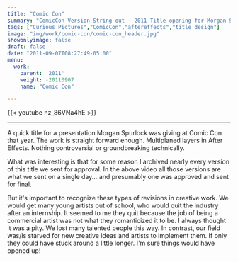 ```yaml
---
title: "Comic Con"
summary: "ComicCon Version String out - 2011 Title opening for Morgan Spurlock comic con. Produced by Curious Pictures."
tags: ["Curious Pictures","ComicCon","aftereffects","title design"]
image: "img/work/comic-con/comic-con_header.jpg"
showonlyimage: false
draft: false
date: "2011-09-07T08:27:49-05:00"
menu:
  work:
    parent: '2011'
    weight: -20110907
    name: "Comic Con"

---
```


{{< youtube nz_86VNa4hE >}}

---


A quick title for a presentation Morgan Spurlock was giving at Comic Con that year. The work is straight forward enough. Multiplaned layers in After Effects. Nothing controversial or groundbreaking technically.

What was interesting is that for some reason I archived nearly every version of this title we sent for approval. In the above video all those versions are what we sent on a single day....and presumably one was approved and sent for final.

But it's important to recognize these types of revisions in creative work. We would get many young artists out of school, who would quit the industry after an internship. It seemed to me they quit because the job of being a commercial artist was not what they romanticized it to be. I always thought it was a pity. We lost many talented people this way. In contrast, our field was/is starved for new creative ideas and artists to implement them. If only they could have stuck around a little longer. I'm sure things would have opened up!
